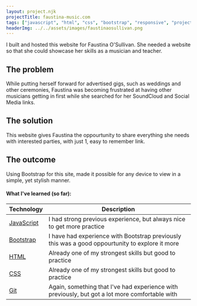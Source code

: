 ```yaml
---
layout: project.njk
projectTitle: faustina-music.com
tags: ["javascript", "html", "css", "bootstrap", "responsive", "project"]
headerImg: ../../assets/images/faustinaosullivan.png
---
```


<!-- excerpt start -->

I built and hosted this website for Faustina O'Sullivan. She needed a website so that she could showcase her skills as a musician and teacher.

<!-- excerpt end -->

## The problem

While putting herself forward for advertised gigs, such as weddings and other ceremonies, Faustina was becoming frustrated at having other musicians getting in first while she searched for her SoundCloud and Social Media links. 

## The solution

This website gives Faustina the oppourtunity to share everything she needs with interested parties, with just 1, easy to remember link.

## The outcome

Using Bootstrap for this site, made it possible for any device to view in a simple, yet stylish manner.

#### What I've learned (so far):

| Technology                                                                                  | Description                                                                    |
| ------------------------------------------------------------------------------------------- | ------------------------------------------------------------------------------ |
| [JavaScript](https://www.typescriptlang.org/docs/)  | I had strong previous experience, but always nice to get more practice |
| [Bootstrap](https://getbootstrap.com/docs/5.0/getting-started/introduction/) | I have had experience with Bootstrap previously this was a good oppourtunity to explore it more |
| [HTML](https://www.w3schools.com/html/html_intro.asp)                        | Already one of my strongest skills but good to practice |
| [CSS](https://www.w3schools.com/css/css_intro.asp)                           | Already one of my strongest skills but good to practice |
| [Git](https://docs.github.com/en/get-started/using-git/about-git)            | Again, something that I've had experience with previously, but got a lot more comfortable with |